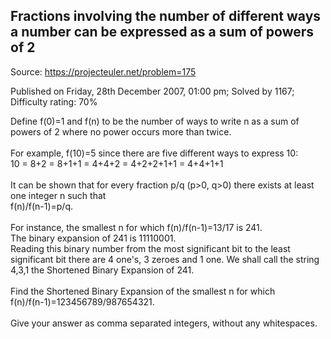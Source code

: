 Fractions involving the number of different ways a number can be expressed as a sum of powers of 2
--------------------------------------------------------------------------------------------------

Source: https://projecteuler.net/problem=175

Published on Friday, 28th December 2007, 01:00 pm; Solved by 1167;
Difficulty rating: 70%

Define f(0)=1 and f(n) to be the number of ways to write n as a sum of
powers of 2 where no power occurs more than twice.\
\
 For example, f(10)=5 since there are five different ways to express
10:\
10 = 8+2 = 8+1+1 = 4+4+2 = 4+2+2+1+1 = 4+4+1+1\
\
 It can be shown that for every fraction p/q (p\>0, q\>0) there exists
at least one integer n such that\
 f(n)/f(n-1)=p/q.\
\
 For instance, the smallest n for which f(n)/f(n-1)=13/17 is 241.\
 The binary expansion of 241 is 11110001.\
 Reading this binary number from the most significant bit to the least
significant bit there are 4 one's, 3 zeroes and 1 one. We shall call the
string 4,3,1 the Shortened Binary Expansion of 241.\
\
 Find the Shortened Binary Expansion of the smallest n for which\
 f(n)/f(n-1)=123456789/987654321.\
\
 Give your answer as comma separated integers, without any whitespaces.
